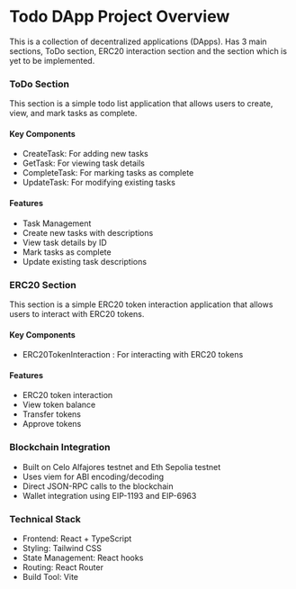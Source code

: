 # Todo DApp Project Overview
This is a collection of decentralized applications (DApps). Has 3 main sections, ToDo section, ERC20  interaction section and the section which is yet to be implemented. 

### ToDo Section
This section is a simple todo list application that allows users to create, view, and mark tasks as complete.

#### Key Components
- CreateTask: For adding new tasks
- GetTask: For viewing task details
- CompleteTask: For marking tasks as complete
- UpdateTask: For modifying existing tasks

#### Features
- Task Management
- Create new tasks with descriptions
- View task details by ID
- Mark tasks as complete
- Update existing task descriptions

### ERC20 Section
This section is a simple ERC20 token interaction application that allows users to interact with ERC20 tokens.

#### Key Components
- ERC20TokenInteraction
: For interacting with ERC20 tokens

#### Features
- ERC20 token interaction
- View token balance
- Transfer tokens
- Approve tokens

### Blockchain Integration
- Built on Celo Alfajores testnet and Eth Sepolia testnet
- Uses viem for ABI encoding/decoding
- Direct JSON-RPC calls to the blockchain
- Wallet integration using EIP-1193 and EIP-6963

### Technical Stack
- Frontend: React + TypeScript
- Styling: Tailwind CSS
- State Management: React hooks
- Routing: React Router
- Build Tool: Vite